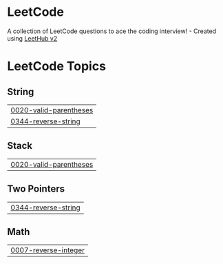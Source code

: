 # LeetCode
A collection of LeetCode questions to ace the coding interview! - Created using [LeetHub v2](https://github.com/arunbhardwaj/LeetHub-2.0)

<!---LeetCode Topics Start-->
# LeetCode Topics
## String
|  |
| ------- |
| [0020-valid-parentheses](https://github.com/lovebabu1122/LeetCode/tree/master/0020-valid-parentheses) |
| [0344-reverse-string](https://github.com/lovebabu1122/LeetCode/tree/master/0344-reverse-string) |
## Stack
|  |
| ------- |
| [0020-valid-parentheses](https://github.com/lovebabu1122/LeetCode/tree/master/0020-valid-parentheses) |
## Two Pointers
|  |
| ------- |
| [0344-reverse-string](https://github.com/lovebabu1122/LeetCode/tree/master/0344-reverse-string) |
## Math
|  |
| ------- |
| [0007-reverse-integer](https://github.com/lovebabu1122/LeetCode/tree/master/0007-reverse-integer) |
<!---LeetCode Topics End-->